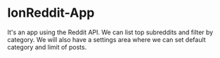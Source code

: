 # IonReddit-App
It's an app using the Reddit API. We can list top subreddits and filter by category. We will also have a settings area where we can set default category and limit of posts.
